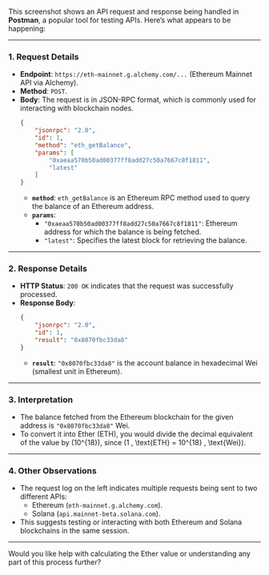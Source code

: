 This screenshot shows an API request and response being handled in **Postman**, a popular tool for testing APIs. Here’s what appears to be happening:

---

### 1. **Request Details**
   - **Endpoint**: `https://eth-mainnet.g.alchemy.com/...` (Ethereum Mainnet API via Alchemy).
   - **Method**: `POST`.
   - **Body**: The request is in JSON-RPC format, which is commonly used for interacting with blockchain nodes.
     ```json
     {
         "jsonrpc": "2.0",
         "id": 1,
         "method": "eth_getBalance",
         "params": [
             "0xaeaa570b50ad00377ff8add27c50a7667c8f1811",
             "latest"
         ]
     }
     ```
     - **`method`**: `eth_getBalance` is an Ethereum RPC method used to query the balance of an Ethereum address.
     - **`params`**:
       - `"0xaeaa570b50ad00377ff8add27c50a7667c8f1811"`: Ethereum address for which the balance is being fetched.
       - `"latest"`: Specifies the latest block for retrieving the balance.

---

### 2. **Response Details**
   - **HTTP Status**: `200 OK` indicates that the request was successfully processed.
   - **Response Body**:
     ```json
     {
         "jsonrpc": "2.0",
         "id": 1,
         "result": "0x8070fbc33da8"
     }
     ```
     - **`result`**: `"0x8070fbc33da8"` is the account balance in hexadecimal Wei (smallest unit in Ethereum).

---

### 3. **Interpretation**
   - The balance fetched from the Ethereum blockchain for the given address is `"0x8070fbc33da8"` Wei.
   - To convert it into Ether (ETH), you would divide the decimal equivalent of the value by \(10^{18}\), since \(1 \, \text{ETH} = 10^{18} \, \text{Wei}\).

---

### 4. **Other Observations**
   - The request log on the left indicates multiple requests being sent to two different APIs: 
     - Ethereum (`eth-mainnet.g.alchemy.com`).
     - Solana (`api.mainnet-beta.solana.com`).
   - This suggests testing or interacting with both Ethereum and Solana blockchains in the same session.

---

Would you like help with calculating the Ether value or understanding any part of this process further?